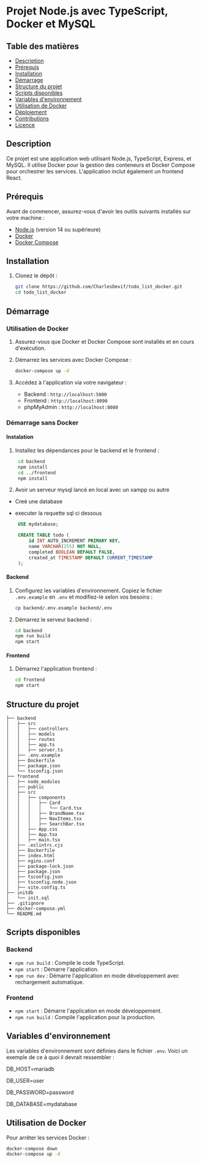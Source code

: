 # Projet Node.js avec TypeScript, Docker et MySQL

## Table des matières

-   [Description](#description)
-   [Prérequis](#prérequis)
-   [Installation](#installation)
-   [Démarrage](#démarrage)
-   [Structure du projet](#structure-du-projet)
-   [Scripts disponibles](#scripts-disponibles)
-   [Variables d'environnement](#variables-denvironnement)
-   [Utilisation de Docker](#utilisation-de-docker)
-   [Déploiement](#déploiement)
-   [Contributions](#contributions)
-   [Licence](#licence)

## Description

Ce projet est une application web utilisant Node.js, TypeScript, Express, et MySQL. Il utilise Docker pour la gestion des conteneurs et Docker Compose pour orchestrer les services. L'application inclut également un frontend React.

## Prérequis

Avant de commencer, assurez-vous d'avoir les outils suivants installés sur votre machine :

-   [Node.js](https://nodejs.org/) (version 14 ou supérieure)
-   [Docker](https://www.docker.com/)
-   [Docker Compose](https://docs.docker.com/compose/)

## Installation

1. Clonez le dépôt :

    ```sh
    git clone https://github.com/CharlesDevif/todo_list_docker.git
    cd todo_list_docker
    ```
## Démarrage

### Utilisation de Docker

1. Assurez-vous que Docker et Docker Compose sont installés et en cours d'exécution.
2. Démarrez les services avec Docker Compose :

    ```sh
    docker-compose up -d
    ```

3. Accédez à l'application via votre navigateur :

    - Backend : `http://localhost:5000`
    - Frontend : `http://localhost:8090`
    - phpMyAdmin : `http://localhost:8080`

### Démarrage sans Docker

#### Instalation 
1. Installez les dépendances pour le backend et le frontend :

   ```sh
    cd backend
    npm install
    cd ../frontend
    npm install
    ```
2. Avoir un serveur mysql lancé en local avec un xampp ou autre 
 - Creé une database
 - executer la requette sql ci dessous 


   ```sql
    USE mydatabase;

    CREATE TABLE todo (
        id INT AUTO_INCREMENT PRIMARY KEY,
        name VARCHAR(255) NOT NULL,
        completed BOOLEAN DEFAULT FALSE,
        created_at TIMESTAMP DEFAULT CURRENT_TIMESTAMP
    );
    ```




#### Backend

1. Configurez les variables d'environnement. Copiez le fichier `.env.example` en `.env` et modifiez-le selon vos besoins :

    ```sh
    cp backend/.env.example backend/.env
    ```

2. Démarrez le serveur backend :

    ```sh
    cd backend
    npm run build
    npm start
    ```

#### Frontend

1. Démarrez l'application frontend :

    ```sh
    cd frontend
    npm start
    ```

## Structure du projet

    ├── backend
    │   ├── src
    │   │   ├── controllers
    │   │   ├── models
    │   │   ├── routes
    │   │   ├── app.ts
    │   │   ├── server.ts
    │   ├── .env.example
    │   ├── Dockerfile
    │   ├── package.json
    │   └── tsconfig.json
    ├── frontend
    │   ├── node_modules
    │   ├── public
    │   ├── src
    │   │   ├── components
    │   │   │   ├── Card
    │   │   │   │   └── Card.tsx
    │   │   │   ├── BrandName.tsx
    │   │   │   ├── NavItems.tsx
    │   │   │   ├── SearchBar.tsx
    │   │   ├── App.css
    │   │   ├── App.tsx
    │   │   ├── main.tsx
    │   ├── .eslintrc.cjs
    │   ├── Dockerfile
    │   ├── index.html
    │   ├── nginx.conf
    │   ├── package-lock.json
    │   ├── package.json
    │   ├── tsconfig.json
    │   ├── tsconfig.node.json
    │   ├── vite.config.ts
    ├── initdb
    │   └── init.sql
    ├── .gitignore
    ├── docker-compose.yml
    └── README.md

## Scripts disponibles

### Backend

-   `npm run build` : Compile le code TypeScript.
-   `npm start` : Démarre l'application.
-   `npm run dev` : Démarre l'application en mode développement avec rechargement automatique.

### Frontend

-   `npm start` : Démarre l'application en mode développement.
-   `npm run build` : Compile l'application pour la production.

## Variables d'environnement

Les variables d'environnement sont définies dans le fichier `.env`. Voici un exemple de ce à quoi il devrait ressembler :

DB_HOST=mariadb

DB_USER=user

DB_PASSWORD=password

DB_DATABASE=mydatabase

## Utilisation de Docker

Pour arrêter les services Docker :

```sh
docker-compose down
docker-compose up -d
```
